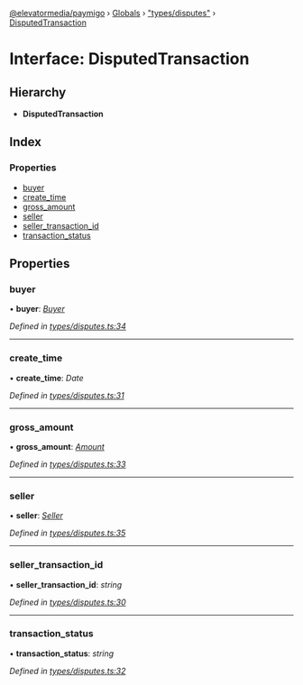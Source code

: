 [@elevatormedia/paymigo](../README.md) › [Globals](../globals.md) › ["types/disputes"](../modules/_types_disputes_.md) › [DisputedTransaction](_types_disputes_.disputedtransaction.md)

# Interface: DisputedTransaction

## Hierarchy

-   **DisputedTransaction**

## Index

### Properties

-   [buyer](_types_disputes_.disputedtransaction.md#buyer)
-   [create_time](_types_disputes_.disputedtransaction.md#create_time)
-   [gross_amount](_types_disputes_.disputedtransaction.md#gross_amount)
-   [seller](_types_disputes_.disputedtransaction.md#seller)
-   [seller_transaction_id](_types_disputes_.disputedtransaction.md#seller_transaction_id)
-   [transaction_status](_types_disputes_.disputedtransaction.md#transaction_status)

## Properties

### buyer

• **buyer**: _[Buyer](_types_disputes_.buyer.md)_

_Defined in [types/disputes.ts:34](https://github.com/ELEVATORmedia/paymigo/blob/396f1ec/src/types/disputes.ts#L34)_

---

### create_time

• **create_time**: _Date_

_Defined in [types/disputes.ts:31](https://github.com/ELEVATORmedia/paymigo/blob/396f1ec/src/types/disputes.ts#L31)_

---

### gross_amount

• **gross_amount**: _[Amount](_types_common_.amount.md)_

_Defined in [types/disputes.ts:33](https://github.com/ELEVATORmedia/paymigo/blob/396f1ec/src/types/disputes.ts#L33)_

---

### seller

• **seller**: _[Seller](_types_disputes_.seller.md)_

_Defined in [types/disputes.ts:35](https://github.com/ELEVATORmedia/paymigo/blob/396f1ec/src/types/disputes.ts#L35)_

---

### seller_transaction_id

• **seller_transaction_id**: _string_

_Defined in [types/disputes.ts:30](https://github.com/ELEVATORmedia/paymigo/blob/396f1ec/src/types/disputes.ts#L30)_

---

### transaction_status

• **transaction_status**: _string_

_Defined in [types/disputes.ts:32](https://github.com/ELEVATORmedia/paymigo/blob/396f1ec/src/types/disputes.ts#L32)_
